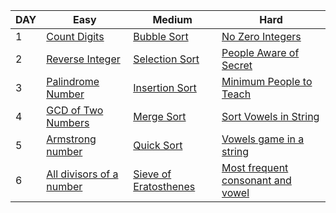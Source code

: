 | DAY | Easy | Medium | Hard |
|-----|------|--------|------|
| 1 | [Count Digits](https://www.geeksforgeeks.org/problems/count-digits-1606889545/1) | [Bubble Sort](https://www.geeksforgeeks.org/problems/bubble-sort/1) | [No Zero Integers](https://leetcode.com/problems/convert-integer-to-the-sum-of-two-no-zero-integers/description/?envType=daily-question&envId=2025-09-08) |
| 2 | [Reverse Integer](https://leetcode.com/problems/reverse-integer/description/) | [Selection Sort](https://www.geeksforgeeks.org/problems/selection-sort/1) | [People Aware of Secret](https://leetcode.com/problems/number-of-people-aware-of-a-secret/?envType=daily-question&envId=2025-09-09) |
| 3 | [Palindrome Number](https://leetcode.com/problems/palindrome-number/description/) | [Insertion Sort](https://www.geeksforgeeks.org/problems/insertion-sort/1) | [Minimum People to Teach](https://leetcode.com/problems/minimum-number-of-people-to-teach/description/?envType=daily-question&envId=2025-09-10) |
| 4 | [GCD of Two Numbers](https://www.geeksforgeeks.org/problems/gcd-of-two-numbers3459/1) | [Merge Sort](https://www.geeksforgeeks.org/problems/merge-sort/1) | [Sort Vowels in String](https://leetcode.com/problems/sort-vowels-in-a-string/description/?envType=daily-question&envId=2025-09-11) |
| 5 | [Armstrong number](https://www.geeksforgeeks.org/problems/armstrong-numbers2727/1) | [Quick Sort](https://www.geeksforgeeks.org/problems/quick-sort/1) | [Vowels game in a string](https://leetcode.com/problems/vowels-game-in-a-string/description/?envType=daily-question&envId=2025-09-12) |
| 6 | [All divisors of a number](https://www.geeksforgeeks.org/problems/all-divisors-of-a-number/1) | [Sieve of Eratosthenes](https://www.geeksforgeeks.org/problems/sieve-of-eratosthenes5242/1) | [Most frequent consonant and vowel ](https://leetcode.com/problems/find-most-frequent-vowel-and-consonant/description/?envType=daily-question&envId=2025-09-13) |